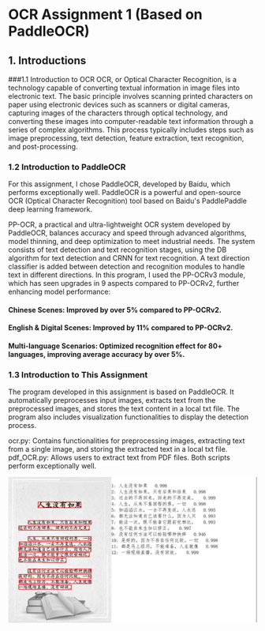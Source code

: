 # OCR Assignment 1 (Based on PaddleOCR)
## 1. Introductions
###1.1 Introduction to OCR
OCR, or Optical Character Recognition, is a technology capable of converting textual information in image files into electronic text. The basic principle involves scanning printed characters on paper using electronic devices such as scanners or digital cameras, capturing images of the characters through optical technology, and converting these images into computer-readable text information through a series of complex algorithms. This process typically includes steps such as image preprocessing, text detection, feature extraction, text recognition, and post-processing.

### 1.2 Introduction to PaddleOCR
For this assignment, I chose PaddleOCR, developed by Baidu, which performs exceptionally well. PaddleOCR is a powerful and open-source OCR (Optical Character Recognition) tool based on Baidu's PaddlePaddle deep learning framework.

PP-OCR, a practical and ultra-lightweight OCR system developed by PaddleOCR, balances accuracy and speed through advanced algorithms, model thinning, and deep optimization to meet industrial needs. The system consists of text detection and text recognition stages, using the DB algorithm for text detection and CRNN for text recognition. A text direction classifier is added between detection and recognition modules to handle text in different directions. In this program, I used the PP-OCRv3 module, which has seen upgrades in 9 aspects compared to PP-OCRv2, further enhancing model performance:

#### Chinese Scenes: Improved by over 5% compared to PP-OCRv2.
#### English & Digital Scenes: Improved by 11% compared to PP-OCRv2.
#### Multi-language Scenarios: Optimized recognition effect for 80+ languages, improving average accuracy by over 5%.
### 1.3 Introduction to This Assignment
The program developed in this assignment is based on PaddleOCR. It automatically preprocesses input images, extracts text from the preprocessed images, and stores the text content in a local txt file. The program also includes visualization functionalities to display the detection process.

ocr.py: Contains functionalities for preprocessing images, extracting text from a single image, and storing the extracted text in a local txt file.
pdf_OCR.py: Allows users to extract text from PDF files.
Both scripts perform exceptionally well.

![Text Recognition Result of Single Image](test.jpg)
